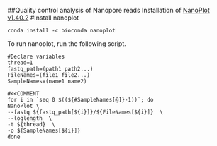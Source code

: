 ##Quality control analysis of Nanopore reads
Installation of [NanoPlot v1.40.2](https://github.com/wdecoster/NanoPlot)
#Install nanoplot
```
conda install -c bioconda nanoplot
```
To run nanoplot, run the following script.
```
#Declare variables
thread=1
fastq_path=(path1 path2...)
FileNames=(file1 file2...)
SampleNames=(name1 name2)

#<<COMMENT
for i in `seq 0 $((${#SampleNames[@]}-1))`; do
NanoPlot \
--fastq ${fastq_path[${i}]}/${FileNames[${i}]}  \
--loglength  \
-t ${thread}  \
-o ${SampleNames[${i}]}
done
```
